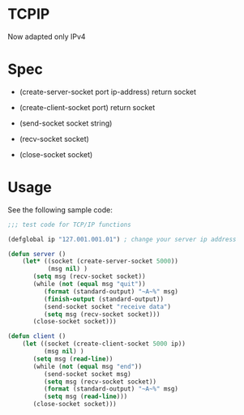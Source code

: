 # TCPIP
Now adapted only IPv4


# Spec

- (create-server-socket port ip-address)
return socket 

- (create-client-socket port)
return socket 

- (send-socket socket string)

- (recv-socket socket)

- (close-socket socket)


# Usage

See the following sample code:

```lisp
;;; test code for TCP/IP functions

(defglobal ip "127.001.001.01") ; change your server ip address

(defun server ()
    (let* ((socket (create-server-socket 5000))
           (msg nil) )
       (setq msg (recv-socket socket))
       (while (not (equal msg "quit"))
          (format (standard-output) "~A~%" msg)
          (finish-output (standard-output))
          (send-socket socket "receive data")
          (setq msg (recv-socket socket)))
       (close-socket socket)))

(defun client ()
    (let ((socket (create-client-socket 5000 ip))
          (msg nil) )
       (setq msg (read-line))
       (while (not (equal msg "end"))
          (send-socket socket msg)
          (setq msg (recv-socket socket))
          (format (standard-output) "~A~%" msg)
          (setq msg (read-line)))
       (close-socket socket)))
```
